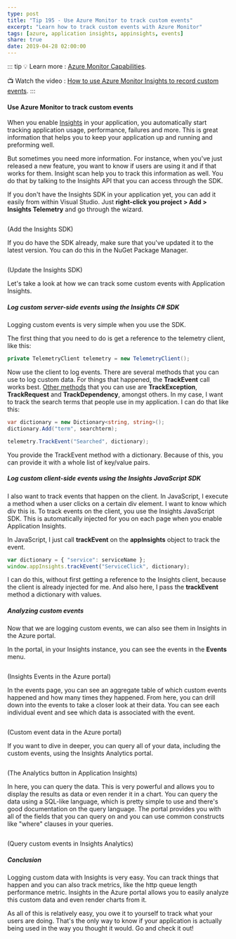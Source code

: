 ```yaml
---
type: post
title: "Tip 195 - Use Azure Monitor to track custom events"
excerpt: "Learn how to track custom events with Azure Monitor"
tags: [azure, application insights, appinsights, events]
share: true
date: 2019-04-28 02:00:00
---
```


::: tip
:bulb: Learn more : [Azure Monitor Capabilities](https://docs.microsoft.com/azure/azure-monitor/?WT.mc_id=docs-azuredevtips-micrum). 

:tv: Watch the video : [How to use Azure Monitor Insights to record custom events](https://www.youtube.com/watch?v=iTRILNstmFI&list=PLLasX02E8BPCNCK8Thcxu-Y-XcBUbhFWC&index=50&t=1s?WT.mc_id=youtube-azuredevtips-micrum).
:::
   
#### Use Azure Monitor to track custom events

When you enable [Insights](https://docs.microsoft.com/azure/application-insights/app-insights-overview?WT.mc_id=docs-azuredevtips-micrum) in your application, you automatically start tracking application usage, performance, failures and more. This is great information that helps you to keep your application up and running and preforming well.

But sometimes you need more information. For instance, when you've just released a new feature, you want to know if users are using it and if that works for them.
Insight scan help you to track this information as well. You do that by talking to the Insights API that you can access through the SDK.

If you don't have the Insights SDK in your application yet, you can add it easily from within Visual Studio. Just **right-click you project > Add > Insights Telemetry** and go through the wizard. 

<img :src="$withBase('/files/AddAppInsightsSDK.png')">

(Add the Insights SDK)

If you do have the SDK already, make sure that you've updated it to the latest version. You can do this in the NuGet Package Manager.

<img :src="$withBase('/files/UpdateAppInsightsSDKNuget.png')">

(Update the Insights SDK)

Let's take a look at how we can track some custom events with Application Insights.

##### Log custom server-side events using the Insights C# SDK

Logging custom events is very simple when you use the SDK.

The first thing that you need to do is get a reference to the telemetry client, like this:

```csharp
private TelemetryClient telemetry = new TelemetryClient();
```

Now use the client to log events. There are several methods that you can use to log custom data. For things that happened, the **TrackEvent** call works best. [Other methods](https://docs.microsoft.com/azure/application-insights/app-insights-api-custom-events-metrics?WT.mc_id=docs-azuredevtips-micrum) that you can use are **TrackException**, **TrackRequest** and **TrackDependency**, amongst others.
In my case, I want to track the search terms that people use in my application. I can do that like this:

```csharp
var dictionary = new Dictionary<string, string>();
dictionary.Add("term", searchterm);

telemetry.TrackEvent("Searched", dictionary);
```

You provide the TrackEvent method with a dictionary. Because of this, you can provide it with a whole list of key/value pairs.


##### Log custom client-side events using the Insights JavaScript SDK

I also want to track events that happen on the client. In JavaScript, I execute a method when a user clicks on a certain div element. I want to know which div this is.
To track events on the client, you use the Insights JavaScript SDK. This is automatically injected for you on each page when you enable Application Insights.

In JavaScript, I just call **trackEvent** on the **appInsights** object to track the event.

```javascript
var dictionary = { "service": serviceName };
window.appInsights.trackEvent("ServiceClick", dictionary);  
```

I can do this, without first getting a reference to the Insights client, because the client is already injected for me.
And also here, I pass the **trackEvent** method a dictionary with values. 

##### Analyzing custom events

Now that we are logging custom events, we can also see them in Insights in the Azure portal. 

In the portal, in your Insights instance, you can see the events in the **Events** menu.

<img :src="$withBase('/files/CustomEventsInPortal.png')">

(Insights Events in the Azure portal)

In the events page, you can see an aggregate table of which custom events happened and how many times they happened. 
From here, you can drill down into the events to take a closer look at their data. You can see each individual event and see which data is associated with the event.

<img :src="$withBase('/files/DataFromCustomEvent.png')">

(Custom event data in the Azure portal)

If you want to dive in deeper, you can query all of your data, including the custom events, using the Insights Analytics portal. 

<img :src="$withBase('/files/AppInsightsAnalyticsButton.png')">

(The Analytics button in Application Insights)

In here, you can query the data. This is very powerful and allows you to display the results as data or even render it in a chart. You can query the data using a SQL-like language, which is pretty simple to use and there's good documentation on the query language. The portal provides you with all of the fields that you can query on and you can use common constructs like "where" clauses in your queries.  

<img :src="$withBase('/files/AppInsightsAnalytics.png')">

(Query custom events in Insights Analytics)

##### Conclusion

Logging custom data with Insights is very easy. You can track things that happen and you can also track metrics, like the http queue length performance metric. Insights in the Azure portal allows you to easily analyze this custom data and even render charts from it. 

As all of this is relatively easy, you owe it to yourself to track what your users are doing. That's the only way to know if your application is actually being used in the way you thought it would. Go and check it out!


